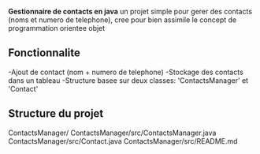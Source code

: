 **Gestionnaire de contacts en java**
un projet simple pour gerer des contacts (noms et numero de telephone), cree pour bien assimile le concept de programmation orientee objet

## Fonctionnalite
  -Ajout de contact (nom + numero de telephone)
  -Stockage des contacts dans un tableau
  -Structure basee sur deux classes: 'ContactsManager' et 'Contact'

  ## Structure du projet
  ContactsManager/
  ContactsManager/src/ContactsManager.java
  ContactsManager/src/Contact.java
  ContactsManager/src/README.md
  
